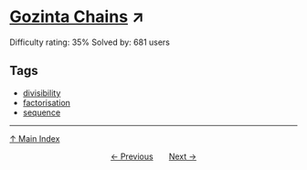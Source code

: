 # [Gozinta Chains](https://projecteuler.net/problem=548) ↗️

Difficulty rating: 35%
Solved by: 681 users
## Tags

- [divisibility](../tags/divisibility.md)
- [factorisation](../tags/factorisation.md)
- [sequence](../tags/sequence.md)



---

[↑ Main Index](../README.md)


<div align=center><a href='547.md'>← Previous</a> &nbsp;&nbsp; &nbsp;&nbsp;  <a href='549.md'>Next →</a></div>
